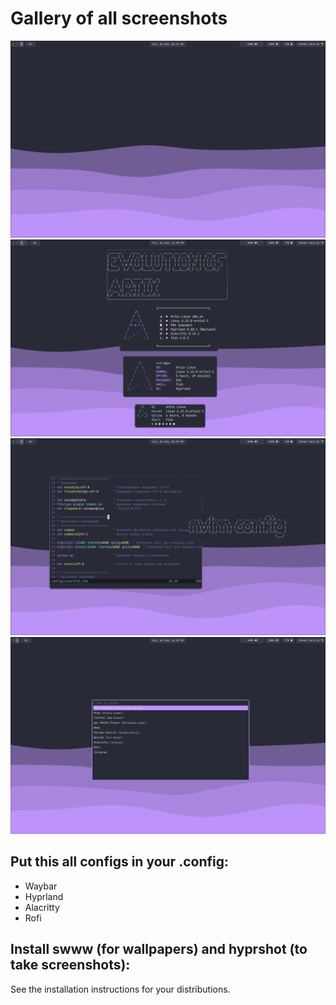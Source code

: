 <p align="center">
  <h1>Gallery of all screenshots</h1>
</p>

![Screenshot](https://github.com/retrovisionagain/hyprland-setup/blob/main/screenshots/new-not-busy-desktop.png)
![Screenshot](https://github.com/retrovisionagain/hyprland-setup/blob/main/screenshots/ev-of-artix.png)
![Screenshot](https://github.com/retrovisionagain/hyprland-setup/blob/main/screenshots/nvim-new.png)
![Screenshot](https://github.com/retrovisionagain/hyprland-setup/blob/main/screenshots/rofi.png)

## Put this all configs in your .config:

- Waybar
- Hyprland
- Alacritty
- Rofi

## Install swww (for wallpapers) and hyprshot (to take screenshots):
See the installation instructions for your distributions.
